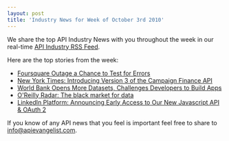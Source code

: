```yaml
---
layout: post
title: 'Industry News for Week of October 3rd 2010'
---
```

We share the top API Industry News with you throughout the week in our real-time <a href="http://feeds.feedburner.com/api-marketViaKinInGoogleReader/">API Industry RSS Feed</a>.<p></p>
Here are the top stories from the week:
<ul class="mainlist">
	<li><a href="http://blog.programmableweb.com/2010/10/05/foursquare-outage-a-chance-to-test-for-errors/">Foursquare Outage a Chance to Test for Errors</a></li>
	<li><a href="http://open.blogs.nytimes.com/2010/10/06/introducing-version-3-of-the-campaign-finance-api/">New York Times: Introducing Version 3 of the Campaign Finance API</a></li>
	<li><a href="http://www.readwriteweb.com/archives/world_bank_opens_more_datasets_challenges_develope.php">World Bank Opens More Datasets, Challenges Developers to Build Apps</a></li>
	<li><a href="http://radar.oreilly.com/2010/10/the-black-market-for-data.html">O'Reilly Radar: The black market for data</a></li>
	<li><a href="http://blog.linkedin.com/2010/10/06/linkedin-oauth2/">LinkedIn Platform: Announcing Early Access to Our New Javascript API &amp; OAuth 2</a></li>
</ul>
If you know of any API news that you feel is important feel free to share to <a href="mailto:info@apievangelist.com">info@apievangelist.com</a>.
